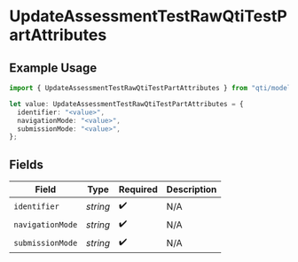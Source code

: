 # UpdateAssessmentTestRawQtiTestPartAttributes

## Example Usage

```typescript
import { UpdateAssessmentTestRawQtiTestPartAttributes } from "qti/models/operations";

let value: UpdateAssessmentTestRawQtiTestPartAttributes = {
  identifier: "<value>",
  navigationMode: "<value>",
  submissionMode: "<value>",
};
```

## Fields

| Field              | Type               | Required           | Description        |
| ------------------ | ------------------ | ------------------ | ------------------ |
| `identifier`       | *string*           | :heavy_check_mark: | N/A                |
| `navigationMode`   | *string*           | :heavy_check_mark: | N/A                |
| `submissionMode`   | *string*           | :heavy_check_mark: | N/A                |